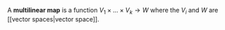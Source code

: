 A **multilinear map** is a function $V_1 \times \dots \times V_k \to W$ where the $V_i$ and $W$ are [[vector spaces|vector space]].